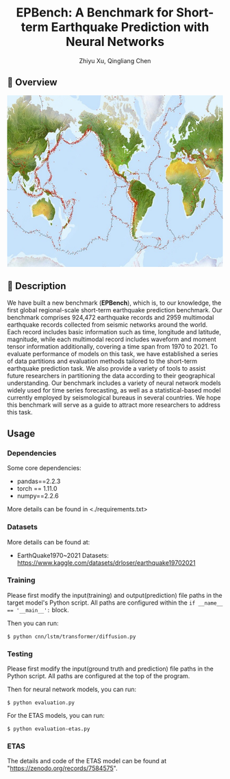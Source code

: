 <div align="center">

<h1>EPBench: A Benchmark for Short-term Earthquake
Prediction with Neural Networks </h1>

Zhiyu Xu,
Qingliang Chen

</div>

## 🚀 Overview
<div align="center">
<img width="660" height="400" alt="image" src="figs/distribute.png">
</div>

## 📖 Description

We have built a new benchmark (**EPBench**), which is, to our knowledge, the first global regional-scale short-term earthquake prediction benchmark. Our benchmark comprises 924,472 earthquake records and 2959 multimodal earthquake records collected from seismic networks around the world. Each record includes basic information such as time, longitude and latitude, magnitude, while each multimodal record includes waveform and moment tensor information additionally, covering a time span from 1970 to 2021. To evaluate  performance of models on this task, we have established a series of data partitions and evaluation methods tailored to the short-term earthquake prediction task. We also provide a variety of tools to assist future researchers in partitioning the data according to their  geographical understanding. Our benchmark includes a variety of neural network models widely used for time series forecasting, as well as a statistical-based model currently employed by seismological bureaus in several countries. We hope this benchmark will serve as a guide to attract more researchers to address this task.


## Usage

### Dependencies

Some core dependencies:

- pandas==2.2.3
- torch == 1.11.0
- numpy==2.2.6

More details can be found in <./requirements.txt>

### Datasets

More details can be found at:
- EarthQuake1970~2021 Datasets: <https://www.kaggle.com/datasets/drloser/earthquake19702021>
  

### Training

Please first modify the input(training) and output(prediction) file paths in the target model's Python script. All paths are configured within the ```if __name__ == '__main__':``` block.

Then you can run:

```shell
$ python cnn/lstm/transformer/diffusion.py

```
### Testing
Please first modify the input(ground truth and prediction) file paths in the Python script. All paths are configured at the top of the program.

Then for neural network models, you can run:

```shell
$ python evaluation.py
```
For the ETAS models, you can run:

```shell
$ python evaluation-etas.py
```
### ETAS
The details and code of the ETAS model can be found at "https://zenodo.org/records/7584575".
